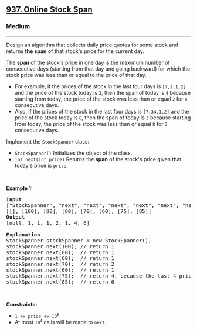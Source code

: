 <h2><a href="https://leetcode.com/problems/online-stock-span">937. Online Stock Span</a></h2><h3>Medium</h3><hr><p>Design an algorithm that collects daily price quotes for some stock and returns <strong>the span</strong> of that stock&#39;s price for the current day.</p>

<p>The <strong>span</strong> of the stock&#39;s price in one day is the maximum number of consecutive days (starting from that day and going backward) for which the stock price was less than or equal to the price of that day.</p>

<ul>
	<li>For example, if the prices of the stock in the last four days is <code>[7,2,1,2]</code> and the price of the stock today is <code>2</code>, then the span of today is <code>4</code> because starting from today, the price of the stock was less than or equal <code>2</code> for <code>4</code> consecutive days.</li>
	<li>Also, if the prices of the stock in the last four days is <code>[7,34,1,2]</code> and the price of the stock today is <code>8</code>, then the span of today is <code>3</code> because starting from today, the price of the stock was less than or equal <code>8</code> for <code>3</code> consecutive days.</li>
</ul>

<p>Implement the <code>StockSpanner</code> class:</p>

<ul>
	<li><code>StockSpanner()</code> Initializes the object of the class.</li>
	<li><code>int next(int price)</code> Returns the <strong>span</strong> of the stock&#39;s price given that today&#39;s price is <code>price</code>.</li>
</ul>

<p>&nbsp;</p>
<p><strong class="example">Example 1:</strong></p>

<pre>
<strong>Input</strong>
[&quot;StockSpanner&quot;, &quot;next&quot;, &quot;next&quot;, &quot;next&quot;, &quot;next&quot;, &quot;next&quot;, &quot;next&quot;, &quot;next&quot;]
[[], [100], [80], [60], [70], [60], [75], [85]]
<strong>Output</strong>
[null, 1, 1, 1, 2, 1, 4, 6]

<strong>Explanation</strong>
StockSpanner stockSpanner = new StockSpanner();
stockSpanner.next(100); // return 1
stockSpanner.next(80);  // return 1
stockSpanner.next(60);  // return 1
stockSpanner.next(70);  // return 2
stockSpanner.next(60);  // return 1
stockSpanner.next(75);  // return 4, because the last 4 prices (including today&#39;s price of 75) were less than or equal to today&#39;s price.
stockSpanner.next(85);  // return 6
</pre>

<p>&nbsp;</p>
<p><strong>Constraints:</strong></p>

<ul>
	<li><code>1 &lt;= price &lt;= 10<sup>5</sup></code></li>
	<li>At most <code>10<sup>4</sup></code> calls will be made to <code>next</code>.</li>
</ul>
